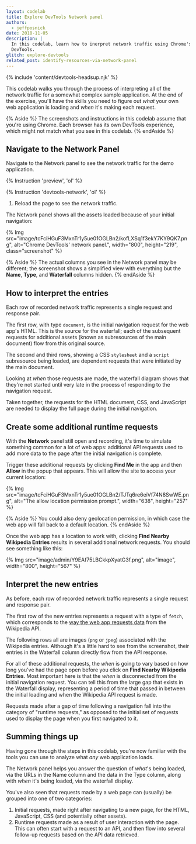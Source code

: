 ```yaml
---
layout: codelab
title: Explore DevTools Network panel
authors:
  - jeffposnick
date: 2018-11-05
description: |
  In this codelab, learn how to inerpret network traffic using Chrome's
  DevTools.
glitch: explore-devtools
related_post: identify-resources-via-network-panel
---
```


{% include 'content/devtools-headsup.njk' %}

This codelab walks you through the process of interpreting all of the network
traffic for a somewhat complex sample application. At the end of the exercise,
you'll have the skills you need to figure out _what_ your own web application is
loading and _when_ it's making each request.

{% Aside %}
The screenshots and instructions in this codelab assume that you're using
Chrome. Each browser has its own DevTools experience, which might not match what
you see in this codelab.
{% endAside %}

## Navigate to the Network Panel

Navigate to the Network panel to see the network traffic for the demo
application.

{% Instruction 'preview', 'ol' %}

{% Instruction 'devtools-network', 'ol' %}
1. Reload the page to see the network traffic.

The Network panel shows all the assets loaded because of your initial
navigation:

{% Img src="image/tcFciHGuF3MxnTr1y5ue01OGLBn2/kofLXSq1f3ekY7KY9QK7.png", alt="Chrome DevTools' network panel.", width="800", height="219", class="screenshot" %}

{% Aside %}
The actual columns you see in the Network panel may be different; the
screenshot shows a simplified view with everything but the **Name**, **Type**, and
**Waterfall** columns hidden.
{% endAside %}

## How to interpret the entries

Each row of recorded network traffic represents a single request and response
pair.

The first row, with type `document`, is the initial navigation request for the
web app's HTML. This is the source for the waterfall; each of the subsequent
requests for additional assets (known as subresources of the main document) flow
from this original source.

The second and third rows, showing a CSS `stylesheet` and a `script` subresource
being loaded, are dependent requests that were initiated by the main document.

Looking at _when_ those requests are made, the waterfall diagram shows that
they're not started until very late in the process of responding to the
navigation request.

Taken together, the requests for the HTML document, CSS, and
JavaScript are needed to display the full page during the
initial navigation.

## Create some additional runtime requests

With the **Network** panel still open and recording, it's time to simulate something
common for a lot of web apps: additional API requests used to add more data to
the page after the initial navigation is complete.

Trigger these additional requests by clicking **Find Me** in the app and then
**Allow** in the popup that appears.
This will allow the site to access your current location:

{% Img src="image/tcFciHGuF3MxnTr1y5ue01OGLBn2/TJTq6re6eiVf74N8SwWE.png", alt="The allow location permission prompt.", width="638", height="257" %}

{% Aside %}
You could also deny geolocation permission, in which case the web app
will fall back to a default location.
{% endAside %}

Once the web app has a location to work with, clicking **Find Nearby
Wikipedia Entries** results in several additional network requests. You
should see something like this:

{% Img src="image/admin/Y9EAf75LBCkkpXyatG3f.png", alt="image", width="800", height="567" %}

## Interpret the new entries

As before, each row of recorded network traffic represents a single request
and response pair.

The first row of the new entries represents a request with a type of `fetch`,
which corresponds to the
[way the web app requests data](https://developer.mozilla.org/en-US/docs/Web/API/Fetch_API)
from the Wikipedia API.

The following rows all are images (`png` or `jpeg`) associated with the
Wikipedia entries. Although it's a little hard to see from the screenshot, their
entries in the Waterfall column directly flow from the API response.

For all of these additional requests, the _when_ is going to vary based on how
long you've had the page open before you click on **Find Nearby Wikipedia
Entries**. Most important here is that the _when_ is disconnected from the
initial navigation request. You can tell this from the large gap that exists in
the Waterfall display, representing a period of time that passed in between the
initial loading and when the Wikipedia API request is made.

Requests made after a gap of time following a navigation fall into the category
of "runtime requests," as opposed to the initial set of requests used to display
the page when you first navigated to it.

## Summing things up

Having gone through the steps in this codelab, you're now familiar with the
tools you can use to analyze what _any_ web application loads.

The Network panel helps you answer the question of _what_'s being loaded, via
the URLs in the Name column and the data in the Type column, along with _when_
it's being loaded, via the waterfall display.

You've also seen that requests made by a web page can (usually) be grouped into
one of two categories:

1. Initial requests, made right after navigating to a new page, for the
    HTML, JavaScript, CSS (and potentially other assets).
1. Runtime requests made as a result of user interaction with the page. This
    can often start with a request to an API, and then flow into several
    follow-up requests based on the API data retrieved.
